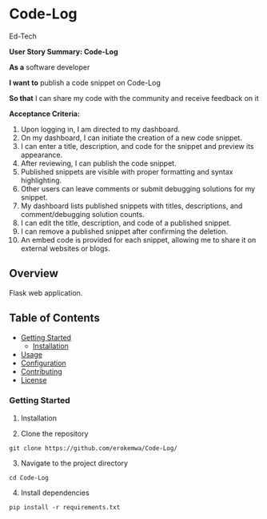 # Code-Log
Ed-Tech

**User Story Summary: Code-Log**

**As a** software developer

**I want to** publish a code snippet on Code-Log

**So that** I can share my code with the community and receive feedback on it

**Acceptance Criteria:**
1. Upon logging in, I am directed to my dashboard.
2. On my dashboard, I can initiate the creation of a new code snippet.
3. I can enter a title, description, and code for the snippet and preview its appearance.
4. After reviewing, I can publish the code snippet.
5. Published snippets are visible with proper formatting and syntax highlighting.
6. Other users can leave comments or submit debugging solutions for my snippet.
7. My dashboard lists published snippets with titles, descriptions, and comment/debugging solution counts.
8. I can edit the title, description, and code of a published snippet.
9. I can remove a published snippet after confirming the deletion.
10. An embed code is provided for each snippet, allowing me to share it on external websites or blogs.


## Overview

Flask web application. 

## Table of Contents

- [Getting Started](#getting-started)
  - [Installation](#installation)
- [Usage](#usage)
- [Configuration](#configuration)
- [Contributing](#contributing)
- [License](#license)

### Getting Started

 1. Installation

2. Clone the repository
```
git clone https://github.com/erokemwa/Code-Log/
```
3. Navigate to the project directory
```
cd Code-Log
```

4. Install dependencies
```
pip install -r requirements.txt
```
